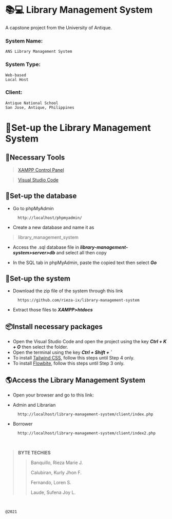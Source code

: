 # 📚💻 **Library Management System**

A capstone project from the University of Antique.

### System Name:
    ANS Library Management System

### System Type:
    Web-based
    Local Host

### Client:
    Antique National School
    San Jose, Antique, Philippines

# 📖**Set-up the Library Management System**

## 🧰**Necessary Tools**

>[XAMPP Control Panel](https://www.apachefriends.org/download.html)

>[Visual Studio Code](https://code.visualstudio.com/download)

## 📁**Set-up the database**

- Go to phpMyAdmin

        http://localhost/phpmyadmin/

- Create a new database and name it as

>library_management_system

- Access the .sql database file in ***library-management-system>server>db*** and select all then copy

- In the SQL tab in phpMyAdmin, paste the copied text then select ***Go***

## 📁**Set-up the system**

- Download the zip file of the system through this link

        https://github.com/rieza-ix/library-management-system

- Extract those files to ***XAMPP>htdocs***

## 📦**Install necessary packages**

- Open the Visual Studio Code and open the project using the key ***Ctrl + K + O*** then select the folder.
- Open the terminal using the key ***Ctrl + Shift + `***
- To install [Tailwind CSS](https://tailwindcss.com/docs/installation), follow this steps until Step 4 only.
- To install [Flowbite](https://flowbite.com/docs/getting-started/quickstart/), follow this steps until Step 3 only.

## 🌎**Access the Library Management System**

- Open your browser and go to this link:

- Admin and Librarian

        http://localhost/library-management-system/client/index.php

- Borrower

        http://localhost/library-management-system/client/index2.php

<br>

>**BYTE TECHIES**
>
>>Banquillo, Rieza Marie J.
>>
>>Calubiran, Kurly Jhon F.
>>
>>Fernando, Loren S.
>>
>>Laude, Sufena Joy L.
<br>

    @2021
